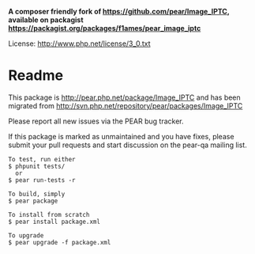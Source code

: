 **A composer friendly fork of https://github.com/pear/Image_IPTC,  available on packagist https://packagist.org/packages/f1ames/pear_image_iptc**

License: http://www.php.net/license/3_0.txt

# Readme
This package is http://pear.php.net/package/Image_IPTC and has been migrated from http://svn.php.net/repository/pear/packages/Image_IPTC

Please report all new issues via the PEAR bug tracker.

If this package is marked as unmaintained and you have fixes, please submit your pull requests and start discussion on the pear-qa mailing list.
```
To test, run either
$ phpunit tests/
  or
$ pear run-tests -r

To build, simply
$ pear package

To install from scratch
$ pear install package.xml

To upgrade
$ pear upgrade -f package.xml
```